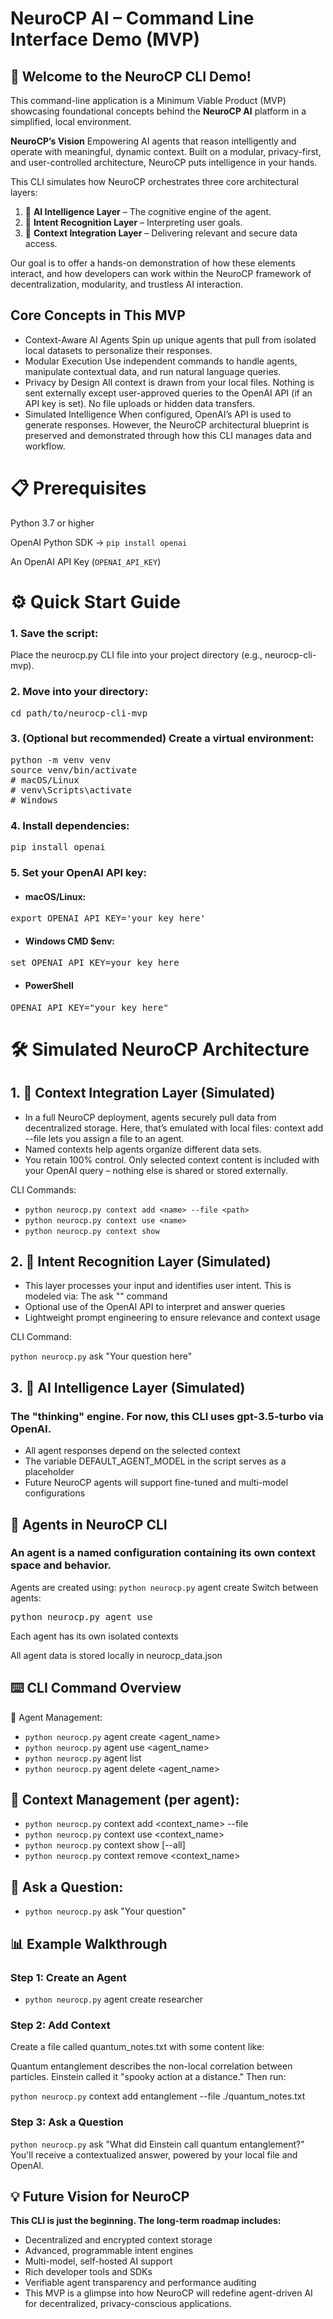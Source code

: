 # NeuroCP AI – Command Line Interface Demo (MVP)
## 🚀 Welcome to the NeuroCP CLI Demo!

This command-line application is a Minimum Viable Product (MVP) showcasing foundational concepts behind the **NeuroCP AI** platform in a simplified, local environment.

**NeuroCP’s Vision**
Empowering AI agents that reason intelligently and operate with meaningful, dynamic context. Built on a modular, privacy-first, and user-controlled architecture, NeuroCP puts intelligence in your hands.

This CLI simulates how NeuroCP orchestrates three core architectural layers:

1. 🧠 **AI Intelligence Layer** – The cognitive engine of the agent.
2. 🎯 **Intent Recognition Layer** – Interpreting user goals.
3. 🔗 **Context Integration Layer** – Delivering relevant and secure data access.

Our goal is to offer a hands-on demonstration of how these elements interact, and how developers can work within the NeuroCP framework of decentralization, modularity, and trustless AI interaction.

## Core Concepts in This MVP

- Context-Aware AI Agents
Spin up unique agents that pull from isolated local datasets to personalize their responses.
- Modular Execution
Use independent commands to handle agents, manipulate contextual data, and run natural language queries.
- Privacy by Design
All context is drawn from your local files. Nothing is sent externally except user-approved queries to the OpenAI API (if an API key is set). No file uploads or hidden data transfers.
- Simulated Intelligence
When configured, OpenAI’s API is used to generate responses. However, the NeuroCP architectural blueprint is preserved and demonstrated through how this CLI manages data and workflow.

# 📋 Prerequisites
Python 3.7 or higher

OpenAI Python SDK → `pip install openai`

An OpenAI API Key (`OPENAI_API_KEY`)

# ⚙️ Quick Start Guide
### 1. Save the script:
Place the neurocp.py CLI file into your project directory (e.g., neurocp-cli-mvp).

### 2. Move into your directory:

<pre>cd path/to/neurocp-cli-mvp</pre>
### 3. (Optional but recommended) Create a virtual environment:

<pre>python -m venv venv
source venv/bin/activate  
# macOS/Linux  
# venv\Scripts\activate   
# Windows</pre>

### 4. Install dependencies:

<pre>pip install openai</pre>
### 5. Set your OpenAI API key:

- #### macOS/Linux:
<pre>export OPENAI_API_KEY='your_key_here'</pre>
- #### Windows CMD  $env: 
<pre>set OPENAI_API_KEY=your_key_here</pre> 
- #### PowerShell
<pre>OPENAI_API_KEY="your_key_here"</pre>     

# 🛠️ Simulated NeuroCP Architecture
## 1. 🔗 Context Integration Layer (Simulated)
- In a full NeuroCP deployment, agents securely pull data from decentralized storage. Here, that’s emulated with local files:
context add --file <path> lets you assign a file to an agent.
- Named contexts help agents organize different data sets.
- You retain 100% control. Only selected context content is included with your OpenAI query – nothing else is shared or stored externally.

CLI Commands:

- `python neurocp.py context add <name> --file <path>`
- `python neurocp.py context use <name>`
- `python neurocp.py context show`
## 2. 🎯 Intent Recognition Layer (Simulated)
- This layer processes your input and identifies user intent. This is modeled via:
The ask "<query>" command
- Optional use of the OpenAI API to interpret and answer queries
- Lightweight prompt engineering to ensure relevance and context usage

CLI Command:

`python neurocp.py` ask "Your question here"

## 3. 🧠 AI Intelligence Layer (Simulated)
### The "thinking" engine. For now, this CLI uses gpt-3.5-turbo via OpenAI.

- All agent responses depend on the selected context
- The variable DEFAULT_AGENT_MODEL in the script serves as a placeholder
- Future NeuroCP agents will support fine-tuned and multi-model configurations

## 🤖 Agents in NeuroCP CLI
### An agent is a named configuration containing its own context space and behavior.

Agents are created using:
`python neurocp.py` agent create <name>
Switch between agents:

<pre>python neurocp.py agent use <name></pre>
Each agent has its own isolated contexts

All agent data is stored locally in neurocp_data.json

## ⌨️ CLI Command Overview
🧩 Agent Management:

- `python neurocp.py` agent create <agent_name>
- `python neurocp.py` agent use <agent_name>
- `python neurocp.py` agent list
- `python neurocp.py` agent delete <agent_name>

## 📂 Context Management (per agent):

- `python neurocp.py` context add <context_name> --file <path>
- `python neurocp.py` context use <context_name>
- `python neurocp.py` context show [--all]
- `python neurocp.py` context remove <context_name>

## 🧠 Ask a Question:
- `python neurocp.py` ask "Your question"

## 📊 Example Walkthrough
### Step 1: Create an Agent

- `python neurocp.py` agent create researcher

### Step 2: Add Context
Create a file called quantum_notes.txt with some content like:

Quantum entanglement describes the non-local correlation between particles. Einstein called it "spooky action at a distance."
Then run:

`python neurocp.py` context add entanglement --file ./quantum_notes.txt
### Step 3: Ask a Question

`python neurocp.py` ask "What did Einstein call quantum entanglement?"
You'll receive a contextualized answer, powered by your local file and OpenAI.

## 💡 Future Vision for NeuroCP
**This CLI is just the beginning. The long-term roadmap includes:**

- Decentralized and encrypted context storage
- Advanced, programmable intent engines
- Multi-model, self-hosted AI support
- Rich developer tools and SDKs
- Verifiable agent transparency and performance auditing
- This MVP is a glimpse into how NeuroCP will redefine agent-driven AI for decentralized, privacy-conscious applications.
